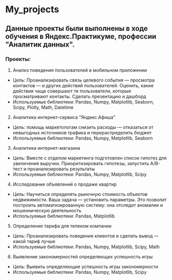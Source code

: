 # My_projects
## Данные проекты были выполнены в ходе обучения в Яндекс.Практикуме, профессии "Аналитик данных".
### Проекты:
1. Анализ поведения пользователей в мобильном приложении
  - Цель: Проанализировать связь целевого события — просмотра контактов — и других действий пользователей. Оценить, какие действия чаще совершают те пользователи, которые просматривают контакты. Сделать презентацию и дашборд
  - Используемые библиотеки: Pandas, Numpy, Matplotlib, Seaborn, Scipy, Plotly, Math, Datetime
2. Аналитика интернет-сервиса "Яндекс.Афиша"
  - Цель: помощь маркетологам снизить расходы — отказаться от невыгодных источников трафика и перераспределить бюджет
  - Используемые библиотеки: Pandas, Numpy, Matplotlib, Seaborn
3. Аналитика интернет-магазина
  - Цель: Вместе с отделом маркетинга подготовлен список гипотез для увеличения выручки. Приоритизировать гипотезы, запустить A/B-тест и проанализировать результаты
  - Используемые библиотеки: Pandas, Numpy, Matplotlib, Scipy
4. Исследование объявлений о продаже квартир
  - Цель: Научиться определять рыночную стоимость объектов недвижимости. Ваша задача — установить параметры. Это позволит построить автоматизированную систему: она отследит аномалии и мошенническую деятельность
  - Используемые библиотеки: Pandas, Matplotlib
5. Определение тарифа для телеком компании
  - Цель: Проанализировать поведение клиентов и сделать вывод — какой тариф лучше
  - Используемые библиотеки: Pandas, Numpy, Matplotlib, Scipy, Math
6. Выявление закономерностей определяющих успешность игры
  - Цель: Выявить определяющие успешность игры закономерности
  - Используемые библиотеки: Pandas, Numpy, Matplotlib, Scipy
 

